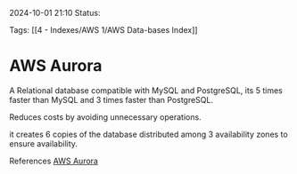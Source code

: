 2024-10-01 21:10
Status:

Tags:
[[4 - Indexes/AWS 1/AWS Data-bases Index]]
# AWS Aurora

 A Relational database compatible with MySQL and PostgreSQL, its 5 times faster than MySQL and 3 times faster than PostgreSQL.

Reduces costs by avoiding unnecessary operations.

it creates 6 copies of the database distributed among 3 availability zones to ensure availability.


References 
[AWS Aurora](https://docs.aws.amazon.com/AmazonRDS/latest/AuroraUserGuide/CHAP_AuroraOverview.html)